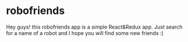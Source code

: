 # robofriends
Hey guys! 
this robofriends app is a simple React&Redux app. Just search for a name of a robot and I hope you will find some new friends :) 
